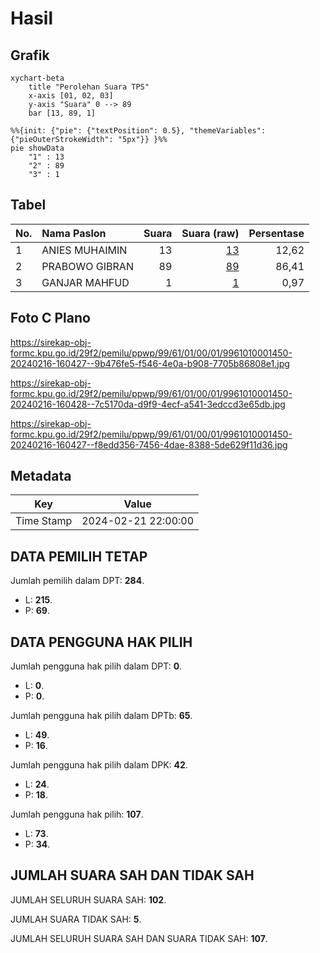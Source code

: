 # Hasil

## Grafik

```mermaid
xychart-beta
    title "Perolehan Suara TPS"
    x-axis [01, 02, 03]
    y-axis "Suara" 0 --> 89
    bar [13, 89, 1]
```

```mermaid
%%{init: {"pie": {"textPosition": 0.5}, "themeVariables": {"pieOuterStrokeWidth": "5px"}} }%%
pie showData
    "1" : 13
    "2" : 89
    "3" : 1
```

## Tabel

| No. | Nama Paslon    | Suara | Suara (raw) | Persentase |
|:--- |:-------------- | -----:| -----------:| ----------:|
| 1   | ANIES MUHAIMIN | 13    | [13][p-1]   | 12,62      |
| 2   | PRABOWO GIBRAN | 89    | [89][p-2]   | 86,41      |
| 3   | GANJAR MAHFUD  | 1     | [1][p-3]    | 0,97       |


[p-1]: https://github.com/gigit-pemilu/pemilu-2024-99-luar-negeri/blob/main/pilpres/hitung-suara/sub/99-luar-negeri/sub/61-kota-kinabalu-malaysia/sub/01-kota-kinabalu-malaysia/sub/0001-kota-kinabalu-malaysia/sub/450-ksk-439/sub/paslon-1.txt
[p-2]: https://github.com/gigit-pemilu/pemilu-2024-99-luar-negeri/blob/main/pilpres/hitung-suara/sub/99-luar-negeri/sub/61-kota-kinabalu-malaysia/sub/01-kota-kinabalu-malaysia/sub/0001-kota-kinabalu-malaysia/sub/450-ksk-439/sub/paslon-2.txt
[p-3]: https://github.com/gigit-pemilu/pemilu-2024-99-luar-negeri/blob/main/pilpres/hitung-suara/sub/99-luar-negeri/sub/61-kota-kinabalu-malaysia/sub/01-kota-kinabalu-malaysia/sub/0001-kota-kinabalu-malaysia/sub/450-ksk-439/sub/paslon-3.txt

## Foto C Plano

https://sirekap-obj-formc.kpu.go.id/29f2/pemilu/ppwp/99/61/01/00/01/9961010001450-20240216-160427--9b476fe5-f546-4e0a-b908-7705b86808e1.jpg

https://sirekap-obj-formc.kpu.go.id/29f2/pemilu/ppwp/99/61/01/00/01/9961010001450-20240216-160428--7c5170da-d9f9-4ecf-a541-3edccd3e65db.jpg

https://sirekap-obj-formc.kpu.go.id/29f2/pemilu/ppwp/99/61/01/00/01/9961010001450-20240216-160427--f8edd356-7456-4dae-8388-5de629f11d36.jpg


## Metadata

| Key        | Value               |
| ---------- | ------------------- |
| Time Stamp | 2024-02-21 22:00:00 |


## DATA PEMILIH TETAP

Jumlah pemilih dalam DPT: **284**.
 * L: **215**.
 * P: **69**.

## DATA PENGGUNA HAK PILIH

Jumlah pengguna hak pilih dalam DPT: **0**.
 * L: **0**.
 * P: **0**.

Jumlah pengguna hak pilih dalam DPTb: **65**.
 * L: **49**.
 * P: **16**.

Jumlah pengguna hak pilih dalam DPK: **42**.
 * L: **24**.
 * P: **18**.

Jumlah pengguna hak pilih: **107**.
 * L: **73**.
 * P: **34**.

## JUMLAH SUARA SAH DAN TIDAK SAH

JUMLAH SELURUH SUARA SAH: **102**.

JUMLAH SUARA TIDAK SAH: **5**.

JUMLAH SELURUH SUARA SAH DAN SUARA TIDAK SAH: **107**.



